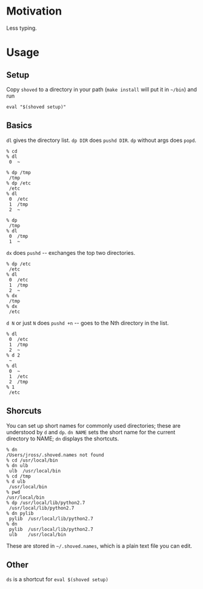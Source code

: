 # Motivation

Less typing.

# Usage

## Setup

Copy `shoved` to a directory in your path (`make install` will put it in `~/bin`) and run

    eval "$(shoved setup)"

## Basics

`dl` gives the directory list.  `dp DIR` does `pushd DIR`.  `dp` without args does `popd`.

    % cd
    % dl
     0  ~

    % dp /tmp
     /tmp
    % dp /etc
     /etc
    % dl
     0  /etc
     1  /tmp
     2  ~

    % dp
     /tmp
    % dl
     0  /tmp
     1  ~

`dx` does `pushd` -- exchanges the top two directories.

    % dp /etc
     /etc
    % dl
     0  /etc
     1  /tmp
     2  ~
    % dx
     /tmp
    % dx
     /etc

`d N` or just `N` does `pushd +n` -- goes to the Nth directory in the list.

    % dl
     0  /etc
     1  /tmp
     2  ~
    % d 2
     ~
    % dl
     0  ~
     1  /etc
     2  /tmp
    % 1
     /etc

## Shorcuts

You can set up short names for commonly used directories; these are understood by `d` and `dp`.
`dn NAME` sets the short name for the current directory to NAME; `dn` displays the shortcuts.

    % dn
    /Users/jross/.shoved.names not found
    % cd /usr/local/bin
    % dn ulb
     ulb  /usr/local/bin
    % cd /tmp
    % d ulb
     /usr/local/bin
    % pwd
    /usr/local/bin
    % dp /usr/local/lib/python2.7
     /usr/local/lib/python2.7
    % dn pylib
     pylib  /usr/local/lib/python2.7
    % dn
     pylib  /usr/local/lib/python2.7
     ulb    /usr/local/bin

These are stored in `~/.shoved.names`, which is a plain text file you can edit.

## Other

`ds` is a shortcut for `eval $(shoved setup)`
